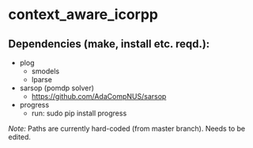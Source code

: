 # context_aware_icorpp

## Dependencies (make, install etc. reqd.):

* plog
	* smodels
	* lparse
* sarsop (pomdp solver)
	* https://github.com/AdaCompNUS/sarsop
* progress
	* run: sudo pip install progress

*Note:* Paths are currently hard-coded (from master branch).  Needs to be edited.